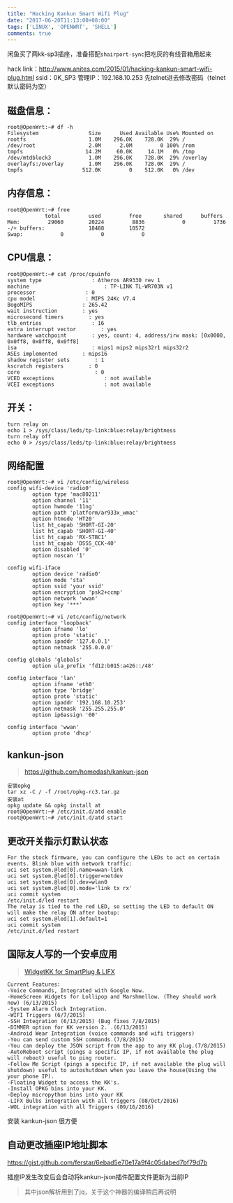 ```yaml
---
title: "Hacking Kankun Smart Wifi Plug"
date: "2017-06-20T11:13:00+08:00"
tags: ['LINUX', 'OPENWRT', 'SHELL']
comments: true
---
```



闲鱼买了两kk-sp3插座，准备搭配`shairport-sync`把吃灰的有线音箱用起来

hack link：<http://www.anites.com/2015/01/hacking-kankun-smart-wifi-plug.html>
ssid：0K_SP3
管理IP：192.168.10.253
先telnet进去修改密码（telnet默认密码为空）

## 磁盘信息：

```
root@OpenWrt:~# df -h
Filesystem                Size      Used Available Use% Mounted on
rootfs                    1.0M    296.0K    728.0K  29% /
/dev/root                 2.0M      2.0M         0 100% /rom
tmpfs                    14.2M     60.0K     14.1M   0% /tmp
/dev/mtdblock3            1.0M    296.0K    728.0K  29% /overlay
overlayfs:/overlay        1.0M    296.0K    728.0K  29% /
tmpfs                   512.0K         0    512.0K   0% /dev
```

## 内存信息：

```shell
root@OpenWrt:~# free
			total         used         free       shared      buffers
Mem:         29060        20224         8836            0         1736
-/+ buffers:              18488        10572
Swap:            0            0            0
```

## CPU信息：

```shell
root@OpenWrt:~# cat /proc/cpuinfo 
system type                : Atheros AR9330 rev 1
machine                        : TP-LINK TL-WR703N v1
processor                : 0
cpu model                : MIPS 24Kc V7.4
BogoMIPS                : 265.42
wait instruction        : yes
microsecond timers        : yes
tlb_entries                : 16
extra interrupt vector        : yes
hardware watchpoint        : yes, count: 4, address/irw mask: [0x0000, 0x0ff8, 0x0ff8, 0x0ff8]
isa                        : mips1 mips2 mips32r1 mips32r2
ASEs implemented        : mips16
shadow register sets        : 1
kscratch registers        : 0
core                        : 0
VCED exceptions                : not available
VCEI exceptions                : not available
```

## 开关：

```shell
turn relay on 
echo 1 > /sys/class/leds/tp-link:blue:relay/brightness  
turn relay off 
echo 0 > /sys/class/leds/tp-link:blue:relay/brightness
```
## 网络配置

```shell
root@OpenWrt:~# vi /etc/config/wireless
config wifi-device 'radio0'
        option type 'mac80211'
        option channel '11'
        option hwmode '11ng'
        option path 'platform/ar933x_wmac'
        option htmode 'HT20'
        list ht_capab 'SHORT-GI-20'
        list ht_capab 'SHORT-GI-40'
        list ht_capab 'RX-STBC1'
        list ht_capab 'DSSS_CCK-40'
        option disabled '0'
        option noscan '1'

config wifi-iface
        option device 'radio0'
        option mode 'sta'
        option ssid 'your ssid'
        option encryption 'psk2+ccmp'
        option network 'wwan'
        option key '***'

root@OpenWrt:~# vi /etc/config/network
config interface 'loopback'
        option ifname 'lo'
        option proto 'static'
        option ipaddr '127.0.0.1'
        option netmask '255.0.0.0'

config globals 'globals'
        option ula_prefix 'fd12:b015:a426::/48'

config interface 'lan'
        option ifname 'eth0'
        option type 'bridge'
        option proto 'static'
        option ipaddr '192.168.10.253'
        option netmask '255.255.255.0'
        option ip6assign '60'

config interface 'wwan'
        option proto 'dhcp'
```

## kankun-json

> https://github.com/homedash/kankun-json
```shell
安装opkg
tar xz -C / -f /root/opkg-rc3.tar.gz
安装at
opkg update && opkg install at
root@OpenWrt:~# /etc/init.d/atd enable
root@OpenWrt:~# /etc/init.d/atd start
```
## 更改开关指示灯默认状态

```shell
For the stock firmware, you can configure the LEDs to act on certain events. Blink blue with network traffic:
uci set system.@led[0].name=wwan-link
uci set system.@led[0].trigger=netdev
uci set system.@led[0].dev=wlan0
uci set system.@led[0].mode='link tx rx'
uci commit system
/etc/init.d/led restart
The relay is tied to the red LED, so setting the LED to default ON will make the relay ON after bootup:
uci set system.@led[1].default=1
uci commit system
/etc/init.d/led restart
```

## 国际友人写的一个安卓应用

> [WidgetKK for SmartPlug & LIFX ](https://www.google.com/url?sa=t&rct=j&q=&esrc=s&source=web&cd=1&cad=rja&uact=8&ved=0ahUKEwi-g8rSmsvUAhVGxmMKHWXCDkYQFggqMAA&url=https%3A%2F%2Fplay.google.com%2Fstore%2Fapps%2Fdetails%3Fid%3Dcom.blogspot.choplabalagun.widgetkkforsmartplug%26hl%3Dzh_CN&usg=AFQjCNEWFeH6RMntaYElYJmR7TfNqm3MpQ&sig2=otU8wL_j5qDVNfU_PVtO3A)

```shell
Current Features:
-Voice Commands, Integrated with Google Now.
-HomeScreen Widgets for Lollipop and Marshmellow. (They should work now) (6/13/2015)
-System Alarm Clock Integration.        
-WIFI Triggers (6/7/2015)
-SSH Integration (6/13/2015) (Bug fixes 7/8/2015)
-DIMMER option for KK version 2. .(6/13/2015)
-Android Wear Integration (voice commands and wifi triggers)
-You can send custom SSH commands.(7/8/2015)
-You can deploy the JSON script from the app to any KK plug.(7/8/2015)
-AutoReboot script (pings a specific IP, if not available the plug will reboot) useful to ping router.
-Follow Me Script (pings a specific IP, if not available the plug will shutdown) useful to autoshutdown when you leave the house(Using the your phone IP).
-Floating Widget to access the KK's.
-Install OPKG bins into your KK.
-Deploy micropython bins into your KK
-LIFX Bulbs integration with all triggers (08/Oct/2016)
-WOL integration with all Triggers (09/16/2016)
```
安装 kankun-json 很方便

## 自动更改插座IP地址脚本

https://gist.github.com/ferstar/6ebad5e70e17a9f4c05dabed7bf79d7b

插座IP发生改变后会自动将kankun-json插件配置文件更新为当前IP

> 其中json解析用到了jq，关于这个神器的编译稍后再说明
